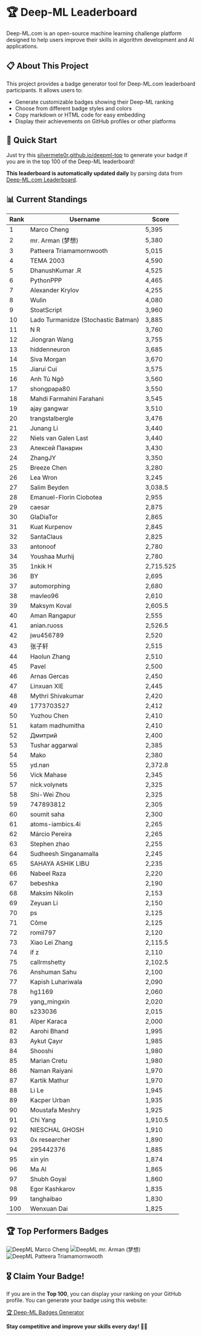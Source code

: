 # 🏆 Deep-ML Leaderboard

Deep-ML.com is an open-source machine learning challenge platform designed to help users improve their skills in algorithm development and AI applications.  

## 📋 About This Project

This project provides a badge generator tool for Deep-ML.com leaderboard participants. It allows users to:
- Generate customizable badges showing their Deep-ML ranking
- Choose from different badge styles and colors
- Copy markdown or HTML code for easy embedding
- Display their achievements on GitHub profiles or other platforms

## 🚀 Quick Start

Just try this [silvermete0r.github.io/deepml-top](https://silvermete0r.github.io/deepml-top) to generate your badge if you are in the top 100 of the Deep-ML leaderboard!

**This leaderboard is automatically updated daily** by parsing data from [Deep-ML.com Leaderboard](https://www.deep-ml.com/leaderboard).  

## 📊 Current Standings  

<!-- LEADERBOARD_START -->
| Rank | Username | Score |
|------|---------|-------|
| 1 | Marco Cheng | 5,395 |
| 2 | mr. Arman (梦想) | 5,380 |
| 3 | Patteera Triamamornwooth | 5,015 |
| 4 | ТЕМА 2003 | 4,590 |
| 5 | DhanushKumar .R | 4,525 |
| 6 | PythonPPP | 4,465 |
| 7 | Alexander Krylov | 4,255 |
| 8 | Wulin | 4,080 |
| 9 | StoatScript | 3,960 |
| 10 | Lado Turmanidze (Stochastic Batman) | 3,885 |
| 11 | N R | 3,760 |
| 12 | Jiongran Wang | 3,755 |
| 13 | hiddenneuron | 3,685 |
| 14 | Siva Morgan | 3,670 |
| 15 | Jiarui Cui | 3,575 |
| 16 | Anh Tú Ngô | 3,560 |
| 17 | shongpapa80 | 3,550 |
| 18 | Mahdi Farmahini Farahani | 3,545 |
| 19 | ajay gangwar | 3,510 |
| 20 | trangstalbergle | 3,476 |
| 21 | Junang Li | 3,440 |
| 22 | Niels van Galen Last | 3,440 |
| 23 | Алексей Панарин | 3,430 |
| 24 | ZhangJY | 3,350 |
| 25 | Breeze Chen | 3,280 |
| 26 | Lea Wron | 3,245 |
| 27 | Salim Beyden | 3,038.5 |
| 28 | Emanuel-Florin Ciobotea | 2,955 |
| 29 | caesar | 2,875 |
| 30 | GlaDiaTor | 2,865 |
| 31 | Kuat Kurpenov | 2,845 |
| 32 | SantaClaus | 2,825 |
| 33 | antonoof | 2,780 |
| 34 | Youshaa Murhij | 2,780 |
| 35 | 1nkik H | 2,715.525 |
| 36 | BY | 2,695 |
| 37 | automorphing | 2,680 |
| 38 | mavleo96 | 2,610 |
| 39 | Maksym Koval | 2,605.5 |
| 40 | Aman Rangapur | 2,555 |
| 41 | anian.ruoss | 2,526.5 |
| 42 | jwu456789 | 2,520 |
| 43 | 张子轩 | 2,515 |
| 44 | Haolun Zhang | 2,510 |
| 45 | Pavel | 2,500 |
| 46 | Arnas Gercas | 2,450 |
| 47 | Linxuan XIE | 2,445 |
| 48 | Mythri Shivakumar | 2,420 |
| 49 | 1773703527 | 2,412 |
| 50 | Yuzhou Chen | 2,410 |
| 51 | katam madhumitha | 2,410 |
| 52 | Дмитрий | 2,400 |
| 53 | Tushar aggarwal | 2,385 |
| 54 | Mako | 2,380 |
| 55 | yd.nan | 2,372.8 |
| 56 | Vick Mahase | 2,345 |
| 57 | nick.volynets | 2,325 |
| 58 | Shi-Wei Zhou | 2,325 |
| 59 | 747893812 | 2,305 |
| 60 | soumit saha | 2,300 |
| 61 | atoms-iambics.4i | 2,265 |
| 62 | Márcio Pereira | 2,265 |
| 63 | Stephen zhao | 2,255 |
| 64 | Sudheesh Singanamalla | 2,245 |
| 65 | SAHAYA ASHIK LIBU | 2,235 |
| 66 | Nabeel Raza | 2,220 |
| 67 | bebeshka | 2,190 |
| 68 | Maksim Nikolin | 2,153 |
| 69 | Zeyuan Li | 2,150 |
| 70 | ps | 2,125 |
| 71 | Côme | 2,125 |
| 72 | romil797 | 2,120 |
| 73 | Xiao Lei Zhang | 2,115.5 |
| 74 | if z | 2,110 |
| 75 | callrmshetty | 2,102.5 |
| 76 | Anshuman Sahu | 2,100 |
| 77 | Kapish Luhariwala | 2,090 |
| 78 | hg1169 | 2,060 |
| 79 | yang_mingxin | 2,020 |
| 80 | s233036 | 2,015 |
| 81 | Alper Karaca | 2,000 |
| 82 | Aarohi Bhand | 1,995 |
| 83 | Aykut Çayır | 1,985 |
| 84 | Shooshi | 1,980 |
| 85 | Marian Cretu | 1,980 |
| 86 | Naman Raiyani | 1,970 |
| 87 | Kartik Mathur | 1,970 |
| 88 | Li Le | 1,945 |
| 89 | Kacper Urban | 1,935 |
| 90 | Moustafa Meshry | 1,925 |
| 91 | Chi Yang | 1,910.5 |
| 92 | NIESCHAL GHOSH | 1,910 |
| 93 | 0x researcher | 1,890 |
| 94 | 295442376 | 1,885 |
| 95 | xin yin | 1,874 |
| 96 | Ma Al | 1,865 |
| 97 | Shubh Goyal | 1,860 |
| 98 | Egor Kashkarov | 1,835 |
| 99 | tanghaibao | 1,830 |
| 100 | Wenxuan Dai | 1,825 |
<!-- LEADERBOARD_END -->

## 🏆 Top Performers Badges

<!-- BADGES_START -->
![DeepML Marco Cheng](https://img.shields.io/badge/dynamic/json?url=https%3A%2F%2Fraw.githubusercontent.com%2Fsilvermete0r%2Fdeepml-top%2Fmain%2Fbadges.json&query=%24.4091c1a21900bd2c7d3f4e343acddda1.label&prefix=Rank%20&style=for-the-badge&label=%F0%9F%9A%80%20DeepML&color=blue&link=https%3A%2F%2Fwww.deep-ml.com%2Fleaderboard)
![DeepML mr. Arman (梦想)](https://img.shields.io/badge/dynamic/json?url=https%3A%2F%2Fraw.githubusercontent.com%2Fsilvermete0r%2Fdeepml-top%2Fmain%2Fbadges.json&query=%24.1247b1b5b9cd95e98d7ff7438207406f.label&prefix=Rank%20&style=for-the-badge&label=%F0%9F%9A%80%20DeepML&color=blue&link=https%3A%2F%2Fwww.deep-ml.com%2Fleaderboard)
![DeepML Patteera Triamamornwooth](https://img.shields.io/badge/dynamic/json?url=https%3A%2F%2Fraw.githubusercontent.com%2Fsilvermete0r%2Fdeepml-top%2Fmain%2Fbadges.json&query=%24.0eeb1bc570f4ebaca4c3c1d5794e9de9.label&prefix=Rank%20&style=for-the-badge&label=%F0%9F%9A%80%20DeepML&color=blue&link=https%3A%2F%2Fwww.deep-ml.com%2Fleaderboard)
<!-- BADGES_END -->

## 🎖 Claim Your Badge!  

If you are in the **Top 100**, you can display your ranking on your GitHub profile. You can generate your badge using this website:

[🏆 Deep-ML Badges Generator](https://silvermete0r.github.io/deepml-top/)

**Stay competitive and improve your skills every day! 🚀🔥**